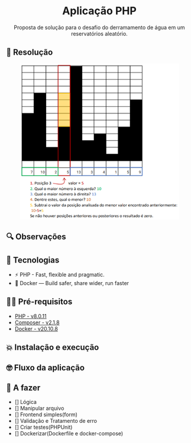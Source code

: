 <h1 align="center">
  Aplicação PHP
</h1>

<p align="center">Proposta de solução para o desafio do derramamento de água em um reservatórios aleatório. 
</p>

## 🧠 Resolução 
<p align="center">
  <img width="430" height="420" src="docs\logic.png">
</p>

## 🔍 Observações
 

## 👾 Tecnologias
- ⚡ PHP - Fast, flexible and pragmatic.
- 🐳 Docker — Build safer, share wider, run faster

## ✋🏻 Pré-requisitos

- [PHP - v8.0.11](https://www.php.net/downloads)
- [Composer - v2.1.8](https://getcomposer.org/download/)
- [Docker - v20.10.8](https://docs.docker.com/desktop/windows/install/)
## 💥 Instalação e execução


## 🤓 Fluxo da aplicação

## 👷 A fazer
- [] Lógica
- [] Manipular arquivo
- [] Frontend simples(form)
- [] Validação e Tratamento de erro
- [] Criar testes(PHPUnit)
- [] Dockerizar(Dockerfile e docker-compose)